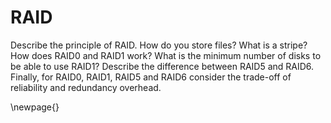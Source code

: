 # RAID

Describe the principle of RAID. How do you store files? What is a stripe? How does RAID0 and RAID1 work? What is the minimum number of disks to be able to use RAID1? Describe the difference between RAID5 and RAID6. Finally, for RAID0, RAID1, RAID5 and RAID6 consider the trade-off of reliability and redundancy overhead.

\newpage{}
